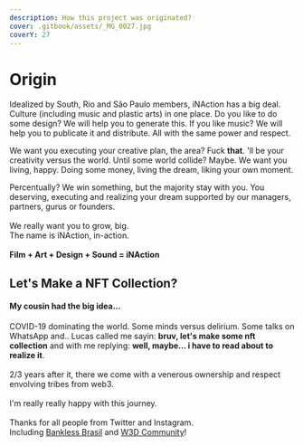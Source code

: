 ```yaml
---
description: How this project was originated?
cover: .gitbook/assets/_MG_0027.jpg
coverY: 27
---
```


# Origin

Idealized by South, Rio and São Paulo members, iNAction has a big deal. Culture (including music and plastic arts) in one place. Do you like to do some design? We will help you to generate this. If you like music? We will help you to publicate it and distribute. All with the same power and respect.&#x20;

We want you executing your creative plan, the area? Fuck **that**. 'll be your creativity versus the world. Until some world collide? Maybe. We want you living, happy. Doing some money, living the dream, liking your own moment.

Percentually? We win something, but the majority stay with you. You deserving, executing and realizing your dream supported by our managers, partners, gurus or founders.\
\
We really want you to grow, big. \
The name is iNAction, in-action.\
\
**Film + Art + Design + Sound = iNAction**

## Let's Make a NFT Collection?

#### My cousin had the big idea...

COVID-19 dominating the world. Some minds versus delirium. Some talks on WhatsApp and.. Lucas called me sayin: **bruv, let's make some nft collection** and with me replying: **well, maybe... i have to read about to realize it**. \
\
2/3 years after it, there we come with a venerous ownership and respect envolving tribes from web3. \
\
I'm really really happy with this journey. \
\
Thanks for all people from Twitter and Instagram.\
Including [Bankless Brasil](https://banklessbr.com) and [W3D Community](https://web3dev.com.br/)!
